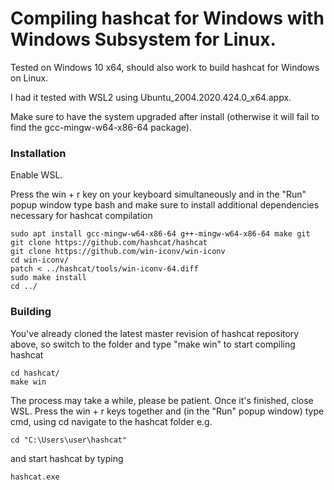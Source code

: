 # Compiling hashcat for Windows with Windows Subsystem for Linux.

Tested on Windows 10 x64, should also work to build hashcat for Windows on Linux.

I had it tested with WSL2 using Ubuntu_2004.2020.424.0_x64.appx.

Make sure to have the system upgraded after install (otherwise it will fail to find the gcc-mingw-w64-x86-64 package).

### Installation ###

Enable WSL.

Press the win + r key on your keyboard simultaneously and in the "Run" popup window type bash and make sure to install additional dependencies necessary for hashcat compilation
```
sudo apt install gcc-mingw-w64-x86-64 g++-mingw-w64-x86-64 make git
git clone https://github.com/hashcat/hashcat
git clone https://github.com/win-iconv/win-iconv
cd win-iconv/
patch < ../hashcat/tools/win-iconv-64.diff
sudo make install
cd ../
```

### Building ###

You've already cloned the latest master revision of hashcat repository above, so switch to the folder and type "make win" to start compiling hashcat
```
cd hashcat/
make win
```

The process may take a while, please be patient. Once it's finished, close WSL.
Press the win + r keys together and (in the "Run" popup window) type cmd, using cd navigate to the hashcat folder e.g.
```
cd "C:\Users\user\hashcat"
```
and start hashcat by typing
```
hashcat.exe
```
